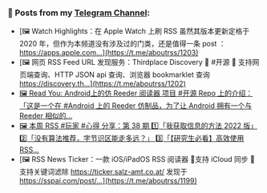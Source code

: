 ### 📰 Posts from my [Telegram Channel](https://t.me/s/aboutrss):
<!-- BLOG-POST-LIST:START -->
- [🖼 Watch Highlights：在 Apple Watch 上刷 RSS 虽然其版本更新定格于 2020 年，但作为本频道没有涉及过的门类，还是值得一条 post ： https://apps.apple.com...](https://t.me/aboutrss/1203)
- [🖼 网页 RSS Feed URL 发现服务：Thirdplace Discovery 🔸 #开源 🔸 支持网页端查询、HTTP JSON api 查询、浏览器 bookmarklet 查询 https://discovery.th...](https://t.me/aboutrss/1202)
- [🖼 Read You: Android上的仿 Reeder 阅读器 项目 #开源 Repo 上的介绍：「这是一个在 #Android 上的 Reeder 仿制品，为了让 Android 拥有一个与 Reeder 相似的...](https://t.me/aboutrss/1201)
- [🖼 本周 RSS #玩家 #心得 分享：第 38 期 1️⃣「我获取信息的方法 2022 版」 2️⃣「没有算法推荐，字节识区能走多远？」 3️⃣「【研究生必看】高效使用RSS...](https://t.me/aboutrss/1200)
- [🖼 RSS News Ticker：一款 iOS/iPadOS RSS 阅读器 🔸支持 iCloud 同步 🔸支持关键词滤除 https://ticker.salz-amt.co.at/ 发现于 https://sspai.com/post/...](https://t.me/aboutrss/1199)
<!-- BLOG-POST-LIST:END -->

<!--
**AboutRSS/AboutRSS** is a ✨ _special_ ✨ repository because its `README.md` (this file) appears on your GitHub profile.

Here are some ideas to get you started:

- 🔭 I’m currently working on ...
- 🌱 I’m currently learning ...
- 👯 I’m looking to collaborate on ...
- 🤔 I’m looking for help with ...
- 💬 Ask me about ...
- 📫 How to reach me: ...
- 😄 Pronouns: ...
- ⚡ Fun fact: ...
-->
